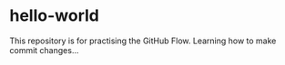# hello-world
This repository is for practising the GitHub Flow.
Learning how to make commit changes...
